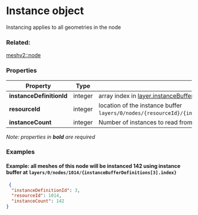 # Instance object

Instancing applies to all geometries in the node

### Related:

[meshv2::node](node.md)
### Properties

| Property | Type | Description |
| --- | --- | --- |
| **instanceDefinitionId** | integer | array index in [layer.instanceBufferDefinitions](layer.md) array in the layer document |
| **resourceId** | integer | location of the instance buffer `layers/0/nodes/{resourceId}/{instanceBufferDefinitions[this.instanceDefinitionId].index}`) |
| **instanceCount** | integer | Number of instances to read from the instance buffer |

*Note: properties in **bold** are required*

### Examples 

#### Example: all meshes of this node will be instanced 142 using instance buffer at `layers/0/nodes/1014/{instanceBufferDefinitions[3].index}` 

```json
 {
  "instanceDefinitionId": 3,
  "resourceId": 1014,
  "instanceCount": 142
} 
```

